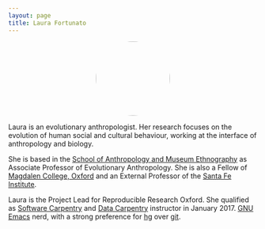 ```yaml
---
layout: page
title: Laura Fortunato
---
```


<center><img src="../img/profile-pic_laura-fortunato.jpg" style="border-radius: 50%;
    width: 150px;
    height: 150px;"/></center>

Laura is an evolutionary anthropologist. Her research focuses on the
evolution of human social and cultural behaviour, working at the
interface of anthropology and biology.

She is based in the <a href="http://www.anthro.ox.ac.uk/"
target="_blank">School of Anthropology and Museum Ethnography</a> as
Associate Professor of Evolutionary Anthropology. She is also a Fellow
of <a href="http://www.magd.ox.ac.uk/" target="_blank">Magdalen
College, Oxford</a> and an External Professor of the <a
href="www.santafe.edu" target="_blank">Santa Fe Institute</a>.

Laura is the Project Lead for Reproducible Research Oxford. She
qualified as <a href="https://software-carpentry.org/"
target="_blank">Software Carpentry</a> and <a
href="http://www.datacarpentry.org/" target="_blank">Data
Carpentry</a> instructor in January 2017. <a
href="https://www.gnu.org/software/emacs/" target="_blank">GNU
Emacs</a> nerd, with a strong preference for <a
href="https://www.mercurial-scm.org/" target="_blank">hg</a> over <a
href="https://git-scm.org/" target="_blank">git</a>.
